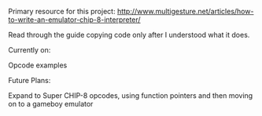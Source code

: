 Primary resource for this project: http://www.multigesture.net/articles/how-to-write-an-emulator-chip-8-interpreter/

Read through the guide copying code only after I understood what it does. 

Currently on:

Opcode examples

Future Plans:

Expand to Super CHIP-8 opcodes, using function pointers and then moving on to a gameboy emulator
